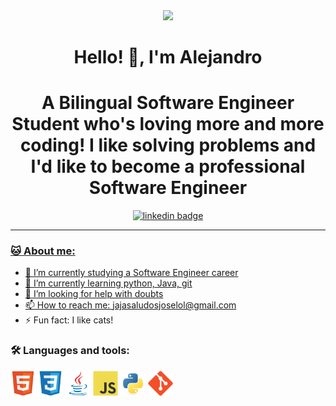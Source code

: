 <div id="header" align="center"> 
    <img src="https://media.giphy.com/media/scZPhLqaVOM1qG4lT9/giphy.gif" width="200" />
    <h1 align="center">Hello! 👋, I'm Alejandro</h1>
    <h1 align="center">A Bilingual Software Engineer Student who's loving more and more coding!
                I like solving problems and I'd like to become a professional Software Engineer 
    </h1>                 
</div>

<div id="badges" align="center">
    <a href="https://www.linkedin.com/in/jose-torres-4020b0280/" target="_blank">
        <img src="https://img.shields.io/badge/🔗 linkedin-_👆_-blue" alt="linkedin badge"/>
</div>

---

### 🐱 About me:
- 🔭 I’m currently studying a Software Engineer career
- 🌱 I’m currently learning python, Java, git
- 🤔 I’m looking for help with doubts
- 📫 How to reach me: jajasaludosjoselol@gmail.com
- ⚡ Fun fact: I like cats!

<div align="left">
    <h3>🛠️ Languages and tools:</h3>
    <div>
        <img src="https://github.com/devicons/devicon/blob/master/icons/html5/html5-original.svg" title="HTML5" alt="HTML5" width="40" height="40">
        <img src="https://github.com/devicons/devicon/blob/master/icons/css3/css3-original.svg" title="CSS3" alt="CSS3" width="40" height="40">
        <img src="https://github.com/devicons/devicon/blob/master/icons/java/java-original.svg" title="JAVA" alt="JAVA" width="40" height="40">
        <img src="https://github.com/devicons/devicon/blob/master/icons/javascript/javascript-original.svg" title="JavaScript" alt="JavaScript" width="40" height="40">
        <img src="https://github.com/devicons/devicon/blob/master/icons/python/python-original.svg" title="Python" alt="Python" width="40" height="40">
        <img src="https://github.com/devicons/devicon/blob/master/icons/git/git-original.svg" title="GIT" alt="GIT" width="40" height="40">
    </div>
</div>
